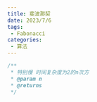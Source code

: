 ```yaml
---
title: 斐波那契
date: 2023/7/6
tags:
 - Fabonacci
categories:
 - 算法
---
```


```typescript
/**
 * 特别慢 时间复杂度为2的n次方
 * @param n
 * @returns
 */